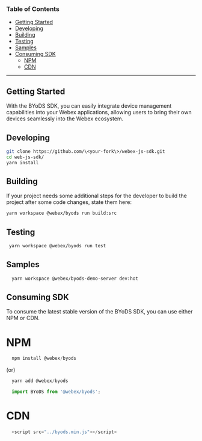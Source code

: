 ### Table of Contents
- [Getting Started](#getting-started)
- [Developing](#developing)
- [Building](#building) 
- [Testing](#testing)
- [Samples](#samples) 
- [Consuming SDK](#consuming-sdk)
  - [NPM](#npm)
  - [CDN](#cdn)
---

## Getting Started
With the BYoDS SDK, you can easily integrate device management capabilities into your Webex applications, allowing users to bring their own devices seamlessly into the Webex ecosystem.

## Developing

```bash
git clone https://github.com/\<your-fork\>/webex-js-sdk.git
cd web-js-sdk/
yarn install
```

## Building

If your project needs some additional steps for the developer to build the
project after some code changes, state them here:

```bash
yarn workspace @webex/byods run build:src
```

## Testing

```bash
 yarn workspace @webex/byods run test
```

## Samples 
```bash
  yarn workspace @webex/byods-demo-server dev:hot
```

## Consuming SDK
To consume the latest stable version of the BYoDS SDK, you can use either NPM or CDN.
# NPM
```javascript
  npm install @webex/byods
```
(or)

```javascript
  yarn add @webex/byods
```

```javascript
  import BYoDS from '@webex/byods';
```
# CDN
```javascript
  <script src="../byods.min.js"></script>
```